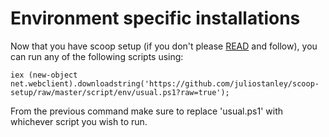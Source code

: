 
# Environment specific installations

Now that you have scoop setup (if you don't please [READ](../../README.md) and follow), you can run any of the following scripts using:

```
iex (new-object net.webclient).downloadstring('https://github.com/juliostanley/scoop-setup/raw/master/script/env/usual.ps1?raw=true');
```

From the previous command make sure to replace 'usual.ps1' with whichever script you wish to run.